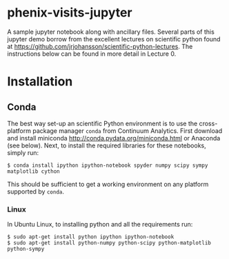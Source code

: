 # phenix-visits-jupyter
A sample jupyter notebook along with ancillary files. Several parts of this jupyter demo borrow from the excellent lectures on scientific python found at https://github.com/jrjohansson/scientific-python-lectures. The instructions below can be found in more detail in Lecture 0.  

# Installation
## Conda
The best way set-up an scientific Python environment is to use the cross-platform package manager `conda` from Continuum Analytics. First download and install miniconda http://conda.pydata.org/miniconda.html or Anaconda (see below). Next, to install the required libraries for these notebooks, simply run:

    $ conda install ipython ipython-notebook spyder numpy scipy sympy matplotlib cython

This should be sufficient to get a working environment on any platform supported by `conda`.

### Linux
In Ubuntu Linux, to installing python and all the requirements run:

    $ sudo apt-get install python ipython ipython-notebook
    $ sudo apt-get install python-numpy python-scipy python-matplotlib python-sympy

